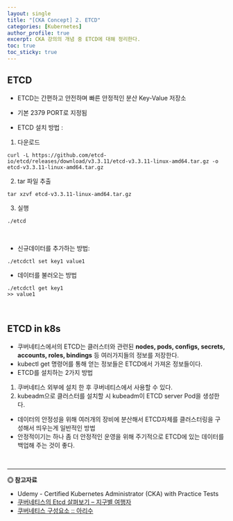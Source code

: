 ```yaml
---
layout: single
title: "[CKA Concept] 2. ETCD"
categories: [Kubernetes]
author_profile: true
excerpt: CKA 강의의 개념 중 ETCD에 대해 정리한다. 
toc: true
toc_sticky: true
---
```


## ETCD
- ETCD는 간편하고 안전하며 빠른 안정적인 분산 Key-Value 저장소

- 기본 2379 PORT로 지정됨

- ETCD 설치 방법 : 
1. 다운로드
```shell
curl -L https://github.com/etcd-io/etcd/releases/download/v3.3.11/etcd-v3.3.11-linux-amd64.tar.gz -o etcd-v3.3.11-linux-amd64.tar.gz
```
2. tar 파일 추출
```shell
tar xzvf etcd-v3.3.11-linux-amd64.tar.gz
```
3. 실행
```shell
./etcd
```

<br>

- 신규데이터를 추가하는 방법:

```shell
./etcdctl set key1 value1
```

- 데이터를 불러오는 방법

```shell
./etcdctl get key1
>> value1
```

<br>

## ETCD in k8s

- 쿠버네티스에서의 ETCD는 클러스터와 관련된 **nodes, pods, configs, secrets, accounts, roles, bindings** 등 여러가지들의 정보를 저장한다. 
- kubectl get 명령어를 통해 얻는 정보들은 ETCD에서 가져온 정보들이다.
- ETCD를 설치하는 2가지 방법
1. 쿠버네티스 외부에 설치 한 후 쿠버네티스에서 사용할 수 있다.
2. kubeadm으로 클러스터를 설치할 시 kubeadm이 ETCD server Pod을 생성한다.
- 데이터의 안정성을 위해 여러개의 장비에 분산해서 ETCD자체를 클러스터링을 구성해서 띄우는게 일반적인 방법
- 안정적이기는 하나 좀 더 안정적인 운영을 위해 주기적으로 ETCD에 있는 데이터를 백업해 주는 것이 좋다.

<br>

------------------
**◎ 참고자료**
- Udemy - Certified Kubernetes Administrator (CKA) with Practice Tests
- [쿠버네티스의 Etcd 살펴보기 – 지구별 여행자](https://www.kangwoo.kr/2020/09/05/%EC%BF%A0%EB%B2%84%EB%84%A4%ED%8B%B0%EC%8A%A4%EC%9D%98-etcd-%EC%82%B4%ED%8E%B4%EB%B3%B4%EA%B8%B0/)
- [쿠버네티스 구성요소 :: 아리수](https://arisu1000.tistory.com/27828)